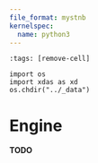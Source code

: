```yaml
---
file_format: mystnb
kernelspec:
  name: python3
---
```


```{code-cell}
:tags: [remove-cell]

import os
import xdas as xd
os.chdir("../_data")
```

# Engine

**TODO**